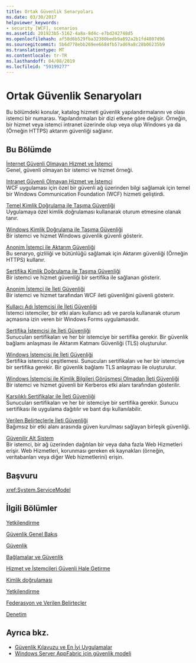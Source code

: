 ```yaml
---
title: Ortak Güvenlik Senaryoları
ms.date: 03/30/2017
helpviewer_keywords:
- security [WCF], scenarios
ms.assetid: 201923b5-5162-4a8a-8d4c-e7bd242748d5
ms.openlocfilehash: af58d6b529fba32380bedb9a892a2b1fd4807d96
ms.sourcegitcommit: 5b6d778ebb269ee6684fb57ad69a8c28b06235b9
ms.translationtype: MT
ms.contentlocale: tr-TR
ms.lasthandoff: 04/08/2019
ms.locfileid: "59199277"
---
```

# <a name="common-security-scenarios"></a>Ortak Güvenlik Senaryoları
Bu bölümdeki konular, katalog hizmeti güvenlik yapılandırmalarını ve olası istemci bir numarası. Yapılandırmaları bir dizi etkene göre değişir. Örneğin, bir hizmet veya istemci intranet üzerinde olup veya olup Windows ya da (Örneğin HTTPS) aktarım güvenliği sağlanır.  
  
## <a name="in-this-section"></a>Bu Bölümde  
 [İnternet Güvenli Olmayan Hizmet ve İstemci](../../../../docs/framework/wcf/feature-details/internet-unsecured-client-and-service.md)  
 Genel, güvenli olmayan bir istemci ve hizmet örneği.  
  
 [Intranet Güvenli Olmayan Hizmet ve İstemci](../../../../docs/framework/wcf/feature-details/intranet-unsecured-client-and-service.md)  
 WCF uygulaması için özel bir güvenli ağ üzerinden bilgi sağlamak için temel bir Windows Communication Foundation (WCF) hizmeti geliştirdi.  
  
 [Temel Kimlik Doğrulama ile Taşıma Güvenliği](../../../../docs/framework/wcf/feature-details/transport-security-with-basic-authentication.md)  
 Uygulamaya özel kimlik doğrulaması kullanarak oturum etmesine olanak tanır.  
  
 [Windows Kimlik Doğrulama ile Taşıma Güvenliği](../../../../docs/framework/wcf/feature-details/transport-security-with-windows-authentication.md)  
 Bir istemci ve hizmet Windows güvenlik güvenli gösterir.  
  
 [Anonim İstemci ile Aktarım Güvenliği](../../../../docs/framework/wcf/feature-details/transport-security-with-an-anonymous-client.md)  
 Bu senaryo, gizliliği ve bütünlüğü sağlamak için Aktarım güvenliği (Örneğin HTTPS) kullanır.  
  
 [Sertifika Kimlik Doğrulama ile Taşıma Güvenliği](../../../../docs/framework/wcf/feature-details/transport-security-with-certificate-authentication.md)  
 Bir istemci ve hizmet güvenliği bir sertifika ile sağlanan gösterir.  
  
 [Anonim İstemci ile İleti Güvenliği](../../../../docs/framework/wcf/feature-details/message-security-with-an-anonymous-client.md)  
 Bir istemci ve hizmet tarafından WCF ileti güvenliğini güvenli gösterir.  
  
 [Kullaıcı Adı İstemcisi ile İleti Güvenliği](../../../../docs/framework/wcf/feature-details/message-security-with-a-user-name-client.md)  
 İstemci istemciler, bir etki alanı kullanıcı adı ve parola kullanarak oturum açmasına izin veren bir Windows Forms uygulamasıdır.  
  
 [Sertifika İstemcisi ile İleti Güvenliği](../../../../docs/framework/wcf/feature-details/message-security-with-a-certificate-client.md)  
 Sunucuları sertifikaları ve her bir istemciye bir sertifika gerekir. Bir güvenlik bağlamı anlaşması ile Aktarım Katmanı Güvenliği (TLS) oluşturulur.  
  
 [Windows İstemcisi ile İleti Güvenliği](../../../../docs/framework/wcf/feature-details/message-security-with-a-windows-client.md)  
 Sertifika istemcisi çeşitlemesi. Sunucuları sertifikaları ve her bir istemciye bir sertifika gerekir. Bir güvenlik bağlamı TLS anlaşması ile oluşturulur.  
  
 [Windows İstemcisi ile Kimlik Bilgileri Görüşmesi Olmadan İleti Güvenliği](../../../../docs/framework/wcf/feature-details/message-security-with-a-windows-client-without-credential-negotiation.md)  
 Bir istemci ve hizmet güvenli bir Kerberos etki alanı tarafından gösterilir.  
  
 [Karşılıklı Sertifikalar ile İleti Güvenliği](../../../../docs/framework/wcf/feature-details/message-security-with-mutual-certificates.md)  
 Sunucuları sertifikaları ve her bir istemciye bir sertifika gerekir. Sunucu sertifikası ile uygulama dağıtılır ve bant dışı kullanılabilir.  
  
 [Verilen Belirteçlerle İleti Güvenliği](../../../../docs/framework/wcf/feature-details/message-security-with-issued-tokens.md)  
 Bağımsız bir etki alanı arasında güven kurulması sağlayan birleşik güvenliği.  
  
 [Güvenilir Alt Sistem](../../../../docs/framework/wcf/feature-details/trusted-subsystem.md)  
 Bir istemci, bir ağ üzerinden dağıtılan bir veya daha fazla Web Hizmetleri erişir. Web Hizmetleri, korunması gereken ek kaynakları (örneğin, veritabanları veya diğer Web hizmetlerini) erişin.  
  
## <a name="reference"></a>Başvuru  
 <xref:System.ServiceModel>  
  
## <a name="related-sections"></a>İlgili Bölümler  
 [Yetkilendirme](../../../../docs/framework/wcf/feature-details/authorization-in-wcf.md)  
  
 [Güvenlik Genel Bakış](../../../../docs/framework/wcf/feature-details/security-overview.md)  
  
 [Güvenlik](../../../../docs/framework/wcf/feature-details/security.md)  
  
 [Bağlamalar ve Güvenlik](../../../../docs/framework/wcf/feature-details/bindings-and-security.md)  
  
 [Hizmet ve İstemcileri Güvenli Hale Getirme](../../../../docs/framework/wcf/feature-details/securing-services-and-clients.md)  
  
 [Kimlik doğrulaması](../../../../docs/framework/wcf/feature-details/authentication-in-wcf.md)  
  
 [Yetkilendirme](../../../../docs/framework/wcf/feature-details/authorization-in-wcf.md)  
  
 [Federasyon ve Verilen Belirteçler](../../../../docs/framework/wcf/feature-details/federation-and-issued-tokens.md)  
  
 [Denetim](../../../../docs/framework/wcf/feature-details/auditing-security-events.md)  
  
## <a name="see-also"></a>Ayrıca bkz.

- [Güvenlik Kılavuzu ve En İyi Uygulamalar](../../../../docs/framework/wcf/feature-details/security-guidance-and-best-practices.md)
- [Windows Server AppFabric için güvenlik modeli](https://go.microsoft.com/fwlink/?LinkID=201279&clcid=0x409)
